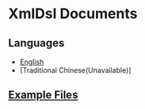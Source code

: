 # XmlDsl Documents

## Languages

- [English](en/index.md)
- [Traditional Chinese(Unavailable)] <!-- (zh-TW/index.md) -->

## [Example Files](https://github.com/littlexfish/XmlDsl/tree/master/example)

